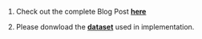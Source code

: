 1. Check out the complete Blog Post **[here](https://medium.com/@mohitgaikwad2804/overview-fully-convolutional-network-for-semantic-segmentation-b4ef92eeb8c4)**

2. Please donwload the **[dataset](https://drive.google.com/drive/folders/1dBoIIRvtCWbTVMUpWlGYjSiG_D2eCcMU?usp=sharing)** used in implementation. 
